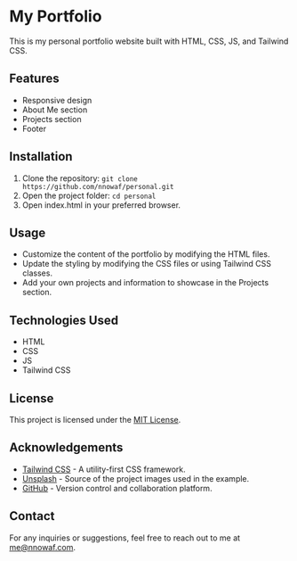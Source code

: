 # My Portfolio

This is my personal portfolio website built with HTML, CSS, JS, and Tailwind CSS.

## Features

- Responsive design
- About Me section
- Projects section
- Footer

## Installation

1. Clone the repository: `git clone https://github.com/nnowaf/personal.git`
2. Open the project folder: `cd personal`
3. Open index.html in your preferred browser.

## Usage

- Customize the content of the portfolio by modifying the HTML files.
- Update the styling by modifying the CSS files or using Tailwind CSS classes.
- Add your own projects and information to showcase in the Projects section.

## Technologies Used

- HTML
- CSS
- JS
- Tailwind CSS

## License

This project is licensed under the [MIT License](LICENSE).

## Acknowledgements

- [Tailwind CSS](https://tailwindcss.com/) - A utility-first CSS framework.
- [Unsplash](https://unsplash.com/) - Source of the project images used in the example.
- [GitHub](https://github.com/) - Version control and collaboration platform.

## Contact

For any inquiries or suggestions, feel free to reach out to me at [me@nnowaf.com](mailto:me@nnowaf.com).
